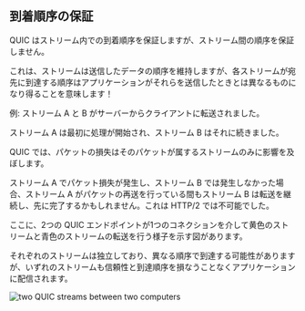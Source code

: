 ## 到着順序の保証

QUIC はストリーム内での到着順序を保証しますが、ストリーム間の順序を保証しません。

これは、ストリームは送信したデータの順序を維持しますが、各ストリームが宛先に到達する順序はアプリケーションがそれらを送信したときとは異なるものになり得ることを意味します！

例: ストリーム A と B がサーバーからクライアントに転送されました。

ストリーム A は最初に処理が開始され、ストリーム B はそれに続きました。

QUIC では、パケットの損失はそのパケットが属するストリームのみに影響を及ぼします。

ストリーム A でパケット損失が発生し、ストリーム B では発生しなかった場合、ストリーム A がパケットの再送を行っている間もストリーム B は転送を継続し、先に完了するかもしれません。これは HTTP/2 では不可能でした。

ここに、2つの QUIC エンドポイントが1つのコネクションを介して黄色のストリームと青色のストリームの転送を行う様子を示す図があります。

それぞれのストリームは独立しており、異なる順序で到達する可能性がありますが、いずれのストリームも信頼性と到達順序を損なうことなくアプリケーションに配信されます。

![two QUIC streams between two computers](../images/quic-chain-streams.png)

